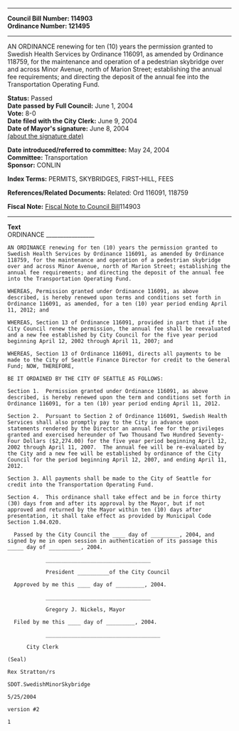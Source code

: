 * * * * *  
  
**Council Bill Number: [](#h0)[](#h2)114903**   
**Ordinance Number: 121495**  
  
* * * * *  
  
AN ORDINANCE renewing for ten (10) years the permission granted to Swedish Health Services by Ordinance 116091, as amended by Ordinance 118759, for the maintenance and operation of a pedestrian skybridge over and across Minor Avenue, north of Marion Street; establishing the annual fee requirements; and directing the deposit of the annual fee into the Transportation Operating Fund.  
  
**Status:** Passed   
**Date passed by Full Council:** June 1, 2004   
**Vote:** 8-0   
**Date filed with the City Clerk:** June 9, 2004   
**Date of Mayor's signature:** June 8, 2004   
[(about the signature date)](/~public/approvaldate.htm)   
  
  
**Date introduced/referred to committee:** May 24, 2004   
**Committee:** Transportation   
**Sponsor:** CONLIN   
  
**Index Terms:** PERMITS, SKYBRIDGES, FIRST-HILL, FEES  
  
**References/Related Documents:** Related: Ord 116091, 118759  
  
**Fiscal Note:** [Fiscal Note to Council Bill](http://clerk.seattle.gov/~public/fnote/114903.htm)[](#h1)[](#h3)114903  
  
* * * * *  
  
**Text**  
    ORDINANCE _________________  
  
    AN ORDINANCE renewing for ten (10) years the permission granted to  
    Swedish Health Services by Ordinance 116091, as amended by Ordinance  
    118759, for the maintenance and operation of a pedestrian skybridge  
    over and across Minor Avenue, north of Marion Street; establishing the  
    annual fee requirements; and directing the deposit of the annual fee  
    into the Transportation Operating Fund.  
  
    WHEREAS, Permission granted under Ordinance 116091, as above  
    described, is hereby renewed upon terms and conditions set forth in  
    Ordinance 116091, as amended, for a ten (10) year period ending April  
    11, 2012; and  
  
    WHEREAS, Section 13 of Ordinance 116091, provided in part that if the  
    City Council renew the permission, the annual fee shall be reevaluated  
    and a new fee established by City Council for the five year period  
    beginning April 12, 2002 through April 11, 2007; and  
  
    WHEREAS, Section 13 of Ordinance 116091, directs all payments to be  
    made to the City of Seattle Finance Director for credit to the General  
    Fund; NOW, THEREFORE,  
  
    BE IT ORDAINED BY THE CITY OF SEATTLE AS FOLLOWS:  
  
    Section 1.  Permission granted under Ordinance 116091, as above  
    described, is hereby renewed upon the term and conditions set forth in  
    Ordinance 116091, for a ten (10) year period ending April 11, 2012.  
  
    Section 2.  Pursuant to Section 2 of Ordinance 116091, Swedish Health  
    Services shall also promptly pay to the City in advance upon  
    statements rendered by the Director an annual fee for the privileges  
    granted and exercised hereunder of Two Thousand Two Hundred Seventy-  
    Four Dollars ($2,274.00) for the five year period beginning April 12,  
    2002 through April 11, 2007.  The annual fee will be re-evaluated by  
    the City and a new fee will be established by ordinance of the City  
    Council for the period beginning April 12, 2007, and ending April 11,  
    2012.  
  
    Section 3. All payments shall be made to the City of Seattle for  
    credit into the Transportation Operating Fund.  
  
    Section 4.  This ordinance shall take effect and be in force thirty  
    (30) days from and after its approval by the Mayor, but if not  
    approved and returned by the Mayor within ten (10) days after  
    presentation, it shall take effect as provided by Municipal Code  
    Section 1.04.020.  
  
      Passed by the City Council the ____ day of _________, 2004, and  
    signed by me in open session in authentication of its passage this  
    _____ day of __________, 2004.  
  
                _________________________________  
  
                President __________of the City Council  
  
      Approved by me this ____ day of _________, 2004.  
  
                _________________________________  
  
                Gregory J. Nickels, Mayor  
  
      Filed by me this ____ day of _________, 2004.  
  
                ____________________________________  
  
          City Clerk  
  
    (Seal)  
  
    Rex Stratton/rs  
  
    SDOT.SwedishMinorSkybridge  
  
    5/25/2004  
  
    version #2  
  
    1  
